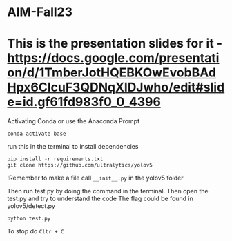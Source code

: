 # AIM-Fall23

# This is the presentation slides for it - https://docs.google.com/presentation/d/1TmberJotHQEBKOwEvobBAdHpx6CIcuF3QDNqXlDJwho/edit#slide=id.gf61fd983f0_0_4396

Activating Conda or use the Anaconda Prompt
```
conda activate base
```

run this in the terminal to install dependencies

```
pip install -r requirements.txt
git clone https://github.com/ultralytics/yolov5
```

!Remember to make a file call ```__init__.py``` in the yolov5 folder


Then run test.py by doing the command in the terminal. Then open the test.py and try to understand the code
The flag could be found in yolov5/detect.py 
```
python test.py
```

To stop do ``` Cltr + C ```
